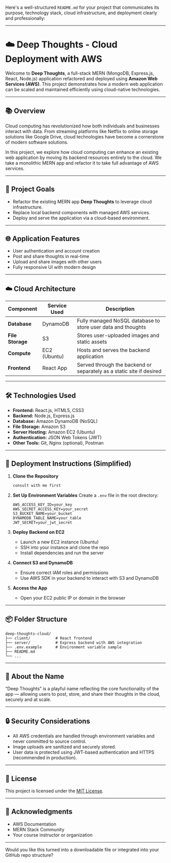 Here's a well-structured `README.md` for your project that communicates its purpose, technology stack, cloud infrastructure, and deployment clearly and professionally:

---

# ☁️ Deep Thoughts - Cloud Deployment with AWS

Welcome to **Deep Thoughts**, a full-stack MERN (MongoDB, Express.js, React, Node.js) application refactored and deployed using **Amazon Web Services (AWS)**. This project demonstrates how a modern web application can be scaled and maintained efficiently using cloud-native technologies.

---

## 📚 Overview

Cloud computing has revolutionized how both individuals and businesses interact with data. From streaming platforms like Netflix to online storage solutions like Google Drive, cloud technologies have become a cornerstone of modern software solutions.

In this project, we explore how cloud computing can enhance an existing web application by moving its backend resources entirely to the cloud. We take a monolithic MERN app and refactor it to take full advantage of AWS services.

---

## 🎯 Project Goals

* Refactor the existing MERN app **Deep Thoughts** to leverage cloud infrastructure.
* Replace local backend components with managed AWS services.
* Deploy and serve the application via a cloud-based environment.

---

## 🌐 Application Features

* User authentication and account creation
* Post and share thoughts in real-time
* Upload and share images with other users
* Fully responsive UI with modern design

---

## ☁️ Cloud Architecture

| Component        | Service Used | Description                                                          |
| ---------------- | ------------ | -------------------------------------------------------------------- |
| **Database**     | DynamoDB     | Fully managed NoSQL database to store user data and thoughts         |
| **File Storage** | S3           | Stores user-uploaded images and static assets                        |
| **Compute**      | EC2 (Ubuntu) | Hosts and serves the backend application                             |
| **Frontend**     | React App    | Served through the backend or separately as a static site if desired |

---

## 🛠️ Technologies Used

* **Frontend:** React.js, HTML5, CSS3
* **Backend:** Node.js, Express.js
* **Database:** Amazon DynamoDB (NoSQL)
* **File Storage:** Amazon S3
* **Server Hosting:** Amazon EC2 (Ubuntu)
* **Authentication:** JSON Web Tokens (JWT)
* **Other Tools:** Git, Nginx (optional), Postman

---

## 🚀 Deployment Instructions (Simplified)

1. **Clone the Repository**

   ```bash
   consult with me first
   ```

2. **Set Up Environment Variables**
   Create a `.env` file in the root directory:

   ```
   AWS_ACCESS_KEY_ID=your_key
   AWS_SECRET_ACCESS_KEY=your_secret
   S3_BUCKET_NAME=your_bucket
   DYNAMODB_TABLE_NAME=your_table
   JWT_SECRET=your_jwt_secret
   ```

3. **Deploy Backend on EC2**

   * Launch a new EC2 instance (Ubuntu)
   * SSH into your instance and clone the repo
   * Install dependencies and run the server

4. **Connect S3 and DynamoDB**

   * Ensure correct IAM roles and permissions
   * Use AWS SDK in your backend to interact with S3 and DynamoDB

5. **Access the App**

   * Open your EC2 public IP or domain in the browser

---

## 📦 Folder Structure

```
deep-thoughts-cloud/
├── client/           # React frontend
├── server/           # Express backend with AWS integration
├── .env.example      # Environment variable sample
├── README.md
└── ...
```

---

## 🧠 About the Name

“Deep Thoughts” is a playful name reflecting the core functionality of the app — allowing users to post, store, and share their thoughts in the cloud, securely and at scale.

---

## 🔒 Security Considerations

* All AWS credentials are handled through environment variables and never committed to source control.
* Image uploads are sanitized and securely stored.
* User data is protected using JWT-based authentication and HTTPS (recommended in production).

---

## 📝 License

This project is licensed under the [MIT License](LICENSE).

---

## 🙌 Acknowledgments

* AWS Documentation
* MERN Stack Community
* Your course instructor or organization

---

Would you like this turned into a downloadable file or integrated into your GitHub repo structure?
